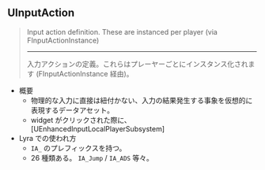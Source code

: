 ## UInputAction

> Input action definition. These are instanced per player (via FInputActionInstance)
> 
> ----
> 入力アクションの定義。これらはプレーヤーごとにインスタンス化されます (FInputActionInstance 経由)。

* 概要
	* 物理的な入力に直接は紐付かない、入力の結果発生する事象を仮想的に表現するデータアセット。
	* widget がクリックされた際に、 [UEnhancedInputLocalPlayerSubsystem]
* Lyra での使われ方
	* `IA_` のプレフィックスを持つ。
	* 26 種類ある。 `IA_Jump` / `IA_ADS` 等々。


